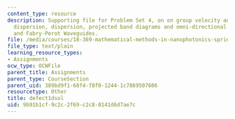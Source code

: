 ```yaml
---
content_type: resource
description: Supporting file for Problem Set 4, on on group velocity and material
  dispersion, dispersion, projected band diagrams and omni-directional reflection,
  and Fabry-Perot Waveguides.
file: /media/courses/18-369-mathematical-methods-in-nanophotonics-spring-2008/9b91b1cf9c2c2f69c2c80141d6d7ae7c_defect1dsol.ctl
file_type: text/plain
learning_resource_types:
- Assignments
ocw_type: OCWFile
parent_title: Assignments
parent_type: CourseSection
parent_uid: 389bd9f1-68f4-f8f0-1244-1c7869507606
resourcetype: Other
title: defect1dsol
uid: 9b91b1cf-9c2c-2f69-c2c8-0141d6d7ae7c
---
```

